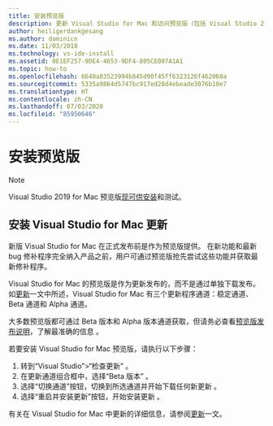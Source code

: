 ```yaml
---
title: 安装预览版
description: 更新 Visual Studio for Mac 和访问预览版（包括 Visual Studio 2019 for Mac 预览版）的相关说明。
author: heiligerdankgesang
ms.author: dominicn
ms.date: 11/03/2018
ms.technology: vs-ide-install
ms.assetid: 0E1EF257-9DE4-4653-9DF4-805CE007A1A1
ms.topic: how-to
ms.openlocfilehash: 6640a03523994b845d90f45ff6323126f462068a
ms.sourcegitcommit: 5335a9864d5747bc917ed28d4ebeade3076b10e7
ms.translationtype: HT
ms.contentlocale: zh-CN
ms.lasthandoff: 07/03/2020
ms.locfileid: "85950646"
---
```

# <a name="install-a-preview-release"></a>安装预览版

> [!NOTE]
> Visual Studio 2019 for Mac 预览版[现可供安装](/visualstudio/mac/installation/?view=vsmac-2019)和测试。

## <a name="install-an-update-for-visual-studio-for-mac"></a>安装 Visual Studio for Mac 更新

新版 Visual Studio for Mac 在正式发布前是作为预览版提供。 在新功能和最新 bug 修补程序完全纳入产品之前，用户可通过预览版抢先尝试这些功能并获取最新修补程序。

Visual Studio for Mac 的预览版是作为更新发布的，而不是通过单独下载发布。 如[更新](update.md)一文中所述，Visual Studio for Mac 有三个更新程序通道：稳定通道、Beta 通道和 Alpha 通道。

大多数预览版都可通过 Beta 版本和 Alpha 版本通道获取，但请务必查看[预览版发布说明](/visualstudio/releasenotes/vs2017-mac-preview-relnotes)，了解最准确的信息 。

若要安装 Visual Studio for Mac 预览版，请执行以下步骤：

1. 转到“Visual Studio”>“检查更新”  。
2. 在更新通道组合框中，选择“Beta 版本”  。
3. 选择“切换通道”按钮，切换到所选通道并开始下载任何新更新  。
4. 选择“重启并安装更新”按钮，开始安装更新  。

有关在 Visual Studio for Mac 中更新的详细信息，请参阅[更新](update.md)一文。
